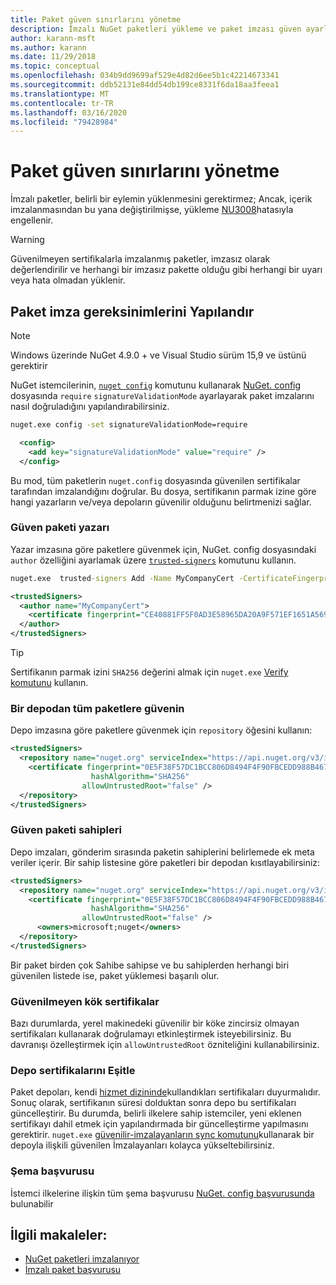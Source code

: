 ```yaml
---
title: Paket güven sınırlarını yönetme
description: İmzalı NuGet paketleri yükleme ve paket imzası güven ayarlarını yapılandırma sürecini açıklar.
author: karann-msft
ms.author: karann
ms.date: 11/29/2018
ms.topic: conceptual
ms.openlocfilehash: 034b9dd9699af529e4d82d6ee5b1c42214673341
ms.sourcegitcommit: ddb52131e84dd54db199ce8331f6da18aa3feea1
ms.translationtype: MT
ms.contentlocale: tr-TR
ms.lasthandoff: 03/16/2020
ms.locfileid: "79428984"
---
```

# <a name="manage-package-trust-boundaries"></a>Paket güven sınırlarını yönetme

İmzalı paketler, belirli bir eylemin yüklenmesini gerektirmez; Ancak, içerik imzalanmasından bu yana değiştirilmişse, yükleme [NU3008](../reference/errors-and-warnings/NU3008.md)hatasıyla engellenir.

> [!Warning]
> Güvenilmeyen sertifikalarla imzalanmış paketler, imzasız olarak değerlendirilir ve herhangi bir imzasız pakette olduğu gibi herhangi bir uyarı veya hata olmadan yüklenir.

## <a name="configure-package-signature-requirements"></a>Paket imza gereksinimlerini Yapılandır

> [!Note]
> Windows üzerinde NuGet 4.9.0 + ve Visual Studio sürüm 15,9 ve üstünü gerektirir

NuGet istemcilerinin, [`nuget config`](../reference/cli-reference/cli-ref-config.md) komutunu kullanarak [NuGet. config](../reference/nuget-config-file.md) dosyasında `require` `signatureValidationMode` ayarlayarak paket imzalarını nasıl doğruladığını yapılandırabilirsiniz.

```cmd
nuget.exe config -set signatureValidationMode=require
```

```xml
  <config>
    <add key="signatureValidationMode" value="require" />
  </config>
```

Bu mod, tüm paketlerin `nuget.config` dosyasında güvenilen sertifikalar tarafından imzalandığını doğrular. Bu dosya, sertifikanın parmak izine göre hangi yazarların ve/veya depoların güvenilir olduğunu belirtmenizi sağlar.

### <a name="trust-package-author"></a>Güven paketi yazarı

Yazar imzasına göre paketlere güvenmek için, NuGet. config dosyasındaki `author` özelliğini ayarlamak üzere [`trusted-signers`](../reference/cli-reference/cli-ref-trusted-signers.md) komutunu kullanın.

```cmd
nuget.exe  trusted-signers Add -Name MyCompanyCert -CertificateFingerprint CE40881FF5F0AD3E58965DA20A9F571EF1651A56933748E1BF1C99E537C4E039 -FingerprintAlgorithm SHA256
```

```xml
<trustedSigners>
  <author name="MyCompanyCert">
    <certificate fingerprint="CE40881FF5F0AD3E58965DA20A9F571EF1651A56933748E1BF1C99E537C4E039" hashAlgorithm="SHA256" allowUntrustedRoot="false" />
  </author>
</trustedSigners>
```

>[!TIP]
>Sertifikanın parmak izini `SHA256` değerini almak için `nuget.exe` [Verify komutunu](../reference/cli-reference/cli-ref-verify.md) kullanın.


### <a name="trust-all-packages-from-a-repository"></a>Bir depodan tüm paketlere güvenin

Depo imzasına göre paketlere güvenmek için `repository` öğesini kullanın:

```xml
<trustedSigners>  
  <repository name="nuget.org" serviceIndex="https://api.nuget.org/v3/index.json">
    <certificate fingerprint="0E5F38F57DC1BCC806D8494F4F90FBCEDD988B4676070...." 
                  hashAlgorithm="SHA256" 
                allowUntrustedRoot="false" />
  </repository>
</trustedSigners>
```

### <a name="trust-package-owners"></a>Güven paketi sahipleri

Depo imzaları, gönderim sırasında paketin sahiplerini belirlemede ek meta veriler içerir. Bir sahip listesine göre paketleri bir depodan kısıtlayabilirsiniz:

```xml
<trustedSigners>  
  <repository name="nuget.org" serviceIndex="https://api.nuget.org/v3/index.json">
    <certificate fingerprint="0E5F38F57DC1BCC806D8494F4F90FBCEDD988B4676070...." 
                  hashAlgorithm="SHA256" 
                allowUntrustedRoot="false" />
      <owners>microsoft;nuget</owners>
  </repository>
</trustedSigners>
```

Bir paket birden çok Sahibe sahipse ve bu sahiplerden herhangi biri güvenilen listede ise, paket yüklemesi başarılı olur.

### <a name="untrusted-root-certificates"></a>Güvenilmeyen kök sertifikalar

Bazı durumlarda, yerel makinedeki güvenilir bir köke zincirsiz olmayan sertifikaları kullanarak doğrulamayı etkinleştirmek isteyebilirsiniz. Bu davranışı özelleştirmek için `allowUntrustedRoot` özniteliğini kullanabilirsiniz.

### <a name="sync-repository-certificates"></a>Depo sertifikalarını Eşitle

Paket depoları, kendi [hizmet dizininde](../api/service-index.md)kullandıkları sertifikaları duyurmalıdır. Sonuç olarak, sertifikanın süresi dolduktan sonra depo bu sertifikaları güncelleştirir. Bu durumda, belirli ilkelere sahip istemciler, yeni eklenen sertifikayı dahil etmek için yapılandırmada bir güncelleştirme yapılmasını gerektirir. `nuget.exe` [güvenilir-imzalayanların sync komutunu](../reference/cli-reference/cli-ref-trusted-signers.md#nuget-trusted-signers-sync--name-name)kullanarak bir depoyla ilişkili güvenilen İmzalayanları kolayca yükseltebilirsiniz.

### <a name="schema-reference"></a>Şema başvurusu

İstemci ilkelerine ilişkin tüm şema başvurusu [NuGet. config başvurusunda](../reference/nuget-config-file.md#trustedsigners-section) bulunabilir

## <a name="related-articles"></a>İlgili makaleler:

- [NuGet paketleri imzalanıyor](../create-packages/Sign-a-Package.md)
- [İmzalı paket başvurusu](../reference/Signed-Packages-Reference.md)
